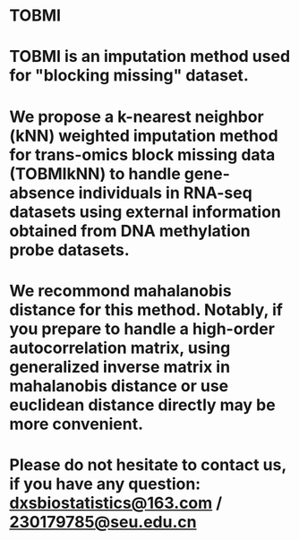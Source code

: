 # TOBMI
# TOBMI is an imputation method used for "blocking missing" dataset. 
# We propose a k-nearest neighbor (kNN) weighted imputation method for trans-omics block missing data (TOBMIkNN) to handle gene-absence     individuals in RNA-seq datasets using external information obtained from DNA methylation probe datasets.
# We recommond mahalanobis distance for this method. Notably, if you prepare to handle a high-order autocorrelation matrix, using           generalized inverse matrix in mahalanobis distance or use euclidean distance directly may be more convenient.
# Please do not hesitate to contact us, if you have any question: dxsbiostatistics@163.com  /  230179785@seu.edu.cn
